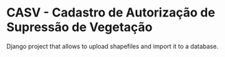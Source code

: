 CASV - Cadastro de Autorização de Supressão de Vegetação
===========


Django project that allows to upload shapefiles and import it to a database.
